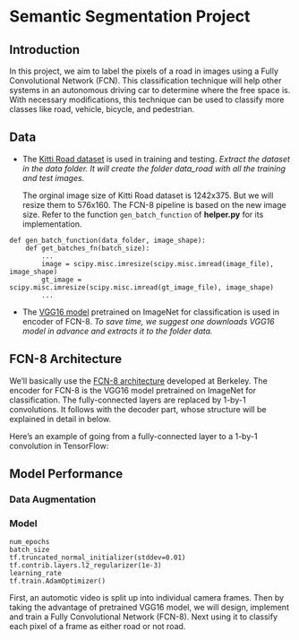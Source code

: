 # Semantic Segmentation Project

## Introduction

In this project, we aim to label the pixels of a road in images using a Fully Convolutional Network (FCN). This classification technique will help other systems in an autonomous driving car to determine where the free space is. With necessary modifications, this technique can be used to classify more classes like road, vehicle, bicycle, and pedestrian.

## Data

* The [Kitti Road dataset](http://kitti.is.tue.mpg.de/kitti/data_road.zip) is used in training and testing. *Extract the dataset in the data folder. It will create the folder data_road with all the training and test images.*

   The orginal image size of Kitti Road dataset is 1242x375. But we will resize them to 576x160. The FCN-8 pipeline is based on the new image size. Refer to the function `gen_batch_function` of **helper.py** for its implementation.

```
def gen_batch_function(data_folder, image_shape):
    def get_batches_fn(batch_size):
        ...
        image = scipy.misc.imresize(scipy.misc.imread(image_file), image_shape)
        gt_image = scipy.misc.imresize(scipy.misc.imread(gt_image_file), image_shape)
        ...
```

* The [VGG16 model](https://s3-us-west-1.amazonaws.com/udacity-selfdrivingcar/vgg.zip) pretrained on ImageNet for classification is used in encoder of FCN-8. *To save time, we suggest one downloads VGG16 model in advance and extracts it to the folder data.*

## FCN-8 Architecture

We’ll basically use the [FCN-8 architecture](https://people.eecs.berkeley.edu/~jonlong/long_shelhamer_fcn.pdf) developed at Berkeley. The encoder for FCN-8 is the VGG16 model pretrained on ImageNet for classification. The fully-connected layers are replaced by 1-by-1 convolutions. It follows with the decoder part, whose structure will be explained in detail in below.


Here’s an example of going from a fully-connected layer to a 1-by-1 convolution in TensorFlow:


## Model Performance

### Data Augmentation

### Model

```
num_epochs
batch_size
tf.truncated_normal_initializer(stddev=0.01)
tf.contrib.layers.l2_regularizer(1e-3)
learning_rate
tf.train.AdamOptimizer()
```



First, an automotic video is split up into individual camera frames. Then by taking the advantage of pretrained VGG16 model, we will design, implement and train a Fully Convolutional Network (FCN-8). Next using it to classify each pixel of a frame as either road or not road.  

